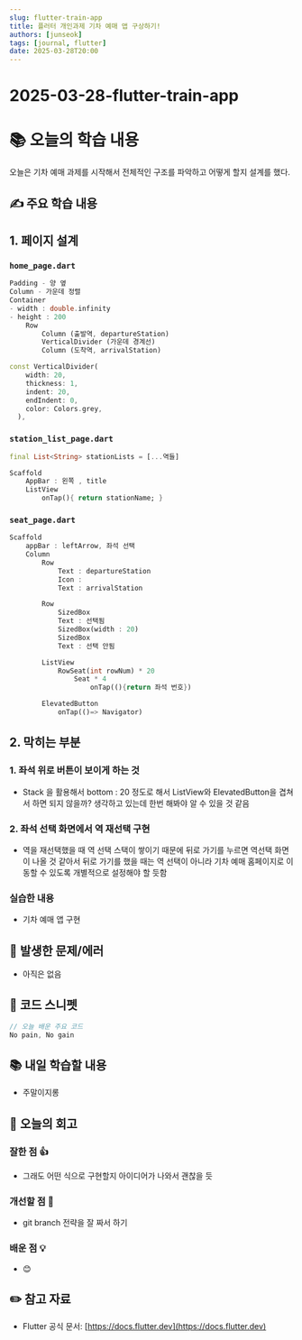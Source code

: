 ```yaml
---
slug: flutter-train-app
title: 플러터 개인과제 기차 예매 앱 구상하기!
authors: [junseok]
tags: [journal, flutter]
date: 2025-03-28T20:00
---
```


# 2025-03-28-flutter-train-app

# 📚 오늘의 학습 내용

오늘은 기차 예매 과제를 시작해서 전체적인 구조를 파악하고 어떻게 할지 설계를 했다.

## ✍️ 주요 학습 내용

## 1. 페이지 설계

### `home_page.dart`

```dart
Padding - 양 옆
Column - 가운데 정렬
Container
- width : double.infinity
- height : 200
	Row
		Column (출발역, departureStation)
		VerticalDivider (가운데 경계선)
		Column (도착역, arrivalStation)

```

```dart
const VerticalDivider(
    width: 20,
    thickness: 1,
    indent: 20,
    endIndent: 0,
    color: Colors.grey,
  ),
```

### `station_list_page.dart`

```dart
final List<String> stationLists = [...역들]

Scaffold
	AppBar : 왼쪽 , title
	ListView
		onTap(){ return stationName; }
```

### `seat_page.dart`

```dart
Scaffold
	appBar : leftArrow, 좌석 선택
	Column
		Row
			Text : departureStation
			Icon :
			Text : arrivalStation

		Row
			SizedBox
			Text : 선택됨
			SizedBox(width : 20)
			SizedBox
			Text : 선택 안됨

		ListView
			RowSeat(int rowNum) * 20
				Seat * 4
					onTap((){return 좌석 번호})

		ElevatedButton
			onTap(()=> Navigator)
```

## 2. 막히는 부분

### 1. 좌석 위로 버튼이 보이게 하는 것

- Stack 을 활용해서 bottom : 20 정도로 해서 ListView와 ElevatedButton을 겹쳐서 하면 되지 않을까? 생각하고 있는데 한번 해봐야 알 수 있을 것 같음

### 2. 좌석 선택 화면에서 역 재선택 구현

- 역을 재선택했을 때 역 선택 스택이 쌓이기 때문에 뒤로 가기를 누르면 역선택 화면이 나올 것 같아서 뒤로 가기를 했을 때는 역 선택이 아니라 기차 예매 홈페이지로 이동할 수 있도록 개별적으로 설정해야 할 듯함

### 실습한 내용

- 기차 예매 앱 구현

## 🚨 발생한 문제/에러

- 아직은 없음

## 📝 코드 스니펫

```dart
// 오늘 배운 주요 코드
No pain, No gain
```

## 📚 내일 학습할 내용

- 주말이지롱

## 💭 오늘의 회고

### 잘한 점 👍

- 그래도 어떤 식으로 구현할지 아이디어가 나와서 괜찮을 듯

### 개선할 점 🔨

- git branch 전략을 잘 짜서 하기

### 배운 점 💡

- 😊

## ✏️ 참고 자료

- Flutter 공식 문서: [https://docs.flutter.dev](https://docs.flutter.dev)
